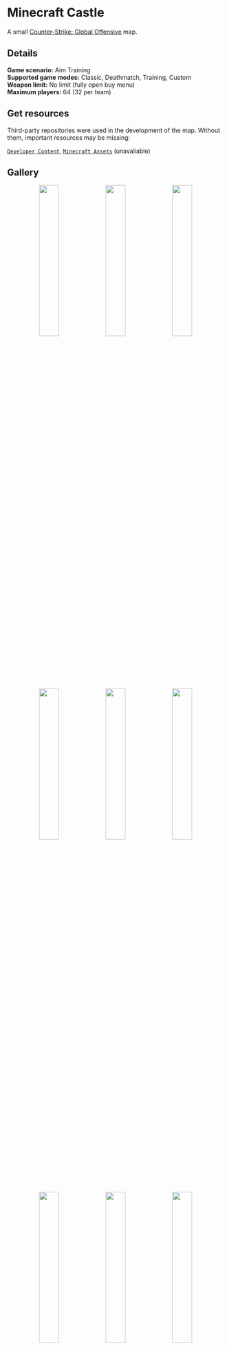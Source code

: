 # Minecraft Castle
A small [Counter-Strike: Global Offensive](https://en.wikipedia.org/wiki/Counter-Strike:_Global_Offensive) map.

## Details
**Game scenario:** Aim Training
<br> **Supported game modes:** Classic, Deathmatch, Training, Custom
<br> **Weapon limit:** No limit (fully open buy menu)
<br> **Maximum players:** 64 (32 per team)

## Get resources
Third-party repositories were used in the development of the map. Without them, important resources may be missing:

[`Developer Content`](https://github.com/redesaile/source-developer), [`Minecraft Assets`](https://github.com/mcassets) (unavaliable)

## Gallery
<div align=center>
  <img src="https://user-images.githubusercontent.com/90133781/161253592-47a37bea-575a-4012-9b5b-3e1335feafa4.png" width="30%"></img>
  <img src="https://user-images.githubusercontent.com/90133781/161253612-9fcdc184-f316-4963-945d-13c1c20338ab.png" width="30%"></img>
  <img src="https://user-images.githubusercontent.com/90133781/161253620-28f8b8ee-6e45-4fda-b48f-159d469997f0.png" width="30%"></img>
  <img src="https://user-images.githubusercontent.com/90133781/161253638-5723a582-f5fd-4ab5-bf48-76f86ffe4b20.png" width="30%"></img>
  <img src="https://user-images.githubusercontent.com/90133781/161253655-cfa74d3d-4830-4f10-8a68-af32689ae72b.png" width="30%"></img>
  <img src="https://user-images.githubusercontent.com/90133781/161253671-0122ed10-719f-4483-bfd9-0992d02b4a3a.png" width="30%"></img>
  <img src="https://user-images.githubusercontent.com/90133781/161253690-1792e916-9374-4855-806b-927c9ad4dba3.png" width="30%"></img>
  <img src="https://user-images.githubusercontent.com/90133781/161253710-00e70e2e-9c81-44f1-840d-770076624f51.png" width="30%"></img>
  <img src="https://user-images.githubusercontent.com/90133781/161253723-b08d44ac-1b4d-4046-b9a3-1f1db492c2b9.png" width="30%"></img>
</div>

## License
Do whatever you want. I don't care.

[MIT](LICENSE) - Copyright (c) 2022 redesaile
